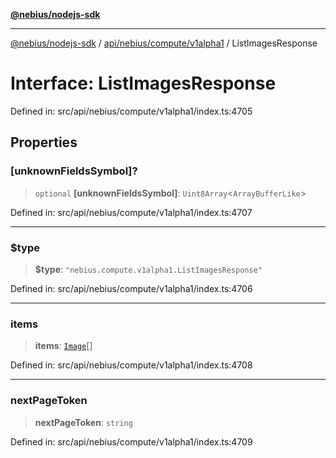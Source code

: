 [**@nebius/nodejs-sdk**](../../../../../README.md)

***

[@nebius/nodejs-sdk](../../../../../README.md) / [api/nebius/compute/v1alpha1](../README.md) / ListImagesResponse

# Interface: ListImagesResponse

Defined in: src/api/nebius/compute/v1alpha1/index.ts:4705

## Properties

### \[unknownFieldsSymbol\]?

> `optional` **\[unknownFieldsSymbol\]**: `Uint8Array`\<`ArrayBufferLike`\>

Defined in: src/api/nebius/compute/v1alpha1/index.ts:4707

***

### $type

> **$type**: `"nebius.compute.v1alpha1.ListImagesResponse"`

Defined in: src/api/nebius/compute/v1alpha1/index.ts:4706

***

### items

> **items**: [`Image`](Image.md)[]

Defined in: src/api/nebius/compute/v1alpha1/index.ts:4708

***

### nextPageToken

> **nextPageToken**: `string`

Defined in: src/api/nebius/compute/v1alpha1/index.ts:4709
